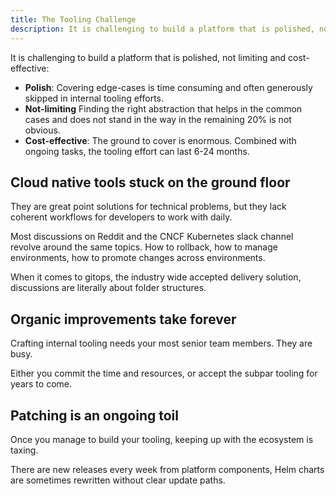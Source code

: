 ```yaml
---
title: The Tooling Challenge
description: It is challenging to build a platform that is polished, not limiting and cost-effective.
---
```



It is challenging to build a platform that is polished, not limiting and cost-effective:

- **Polish**: Covering edge-cases is time consuming and often generously skipped in internal tooling efforts.
- **Not-limiting** Finding the right abstraction that helps in the common cases and does not stand in the way in the remaining 20% is not obvious.
- **Cost-effective**: The ground to cover is enormous. Combined with ongoing tasks, the tooling effort can last 6-24 months.

## Cloud native tools stuck on the ground floor

They are great point solutions for technical problems, but they lack coherent workflows for developers to work with daily.

Most discussions on Reddit and the CNCF Kubernetes slack channel revolve around the same topics. How to rollback, how to manage environments, how to promote changes across environments.

When it comes to gitops, the industry wide accepted delivery solution, discussions are literally about folder structures.

## Organic improvements take forever

Crafting internal tooling needs your most senior team members. They are busy.

Either you commit the time and resources, or accept the subpar tooling for years to come.

## Patching is an ongoing toil

Once you manage to build your tooling, keeping up with the ecosystem is taxing.

There are new releases every week from platform components, Helm charts are sometimes rewritten without clear update paths.


